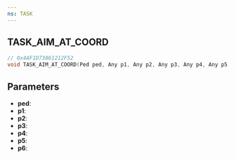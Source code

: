 ```yaml
---
ns: TASK
---
```

## TASK_AIM_AT_COORD

```c
// 0x4AF1D73861212F52
void TASK_AIM_AT_COORD(Ped ped, Any p1, Any p2, Any p3, Any p4, Any p5, Any p6);
```

## Parameters
* **ped**:
* **p1**:
* **p2**:
* **p3**:
* **p4**:
* **p5**:
* **p6**:
